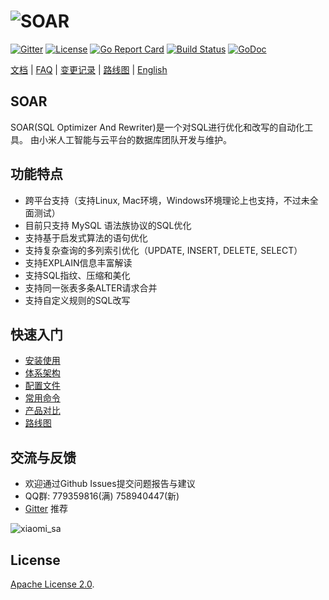 # ![SOAR](https://raw.githubusercontent.com/XiaoMi/soar/master/doc/images/logo.png)

[![Gitter](https://badges.gitter.im/Join%20Chat.svg)](https://gitter.im/xiaomi-dba/soar)
[![License](https://img.shields.io/badge/License-Apache%202.0-blue.svg)](http://github.com/huolunl/soar/blob/master/LICENSE)
[![Go Report Card](https://goreportcard.com/badge/github.com/huolunl/soar)](https://goreportcard.com/report/github.com/huolunl/soar)
[![Build Status](https://travis-ci.org/XiaoMi/soar.svg?branch=master)](https://travis-ci.org/XiaoMi/soar)
[![GoDoc](https://godoc.org/github.com/huolunl/soar?status.svg)](https://godoc.org/github.com/huolunl/soar)

[文档](http://github.com/huolunl/soar/tree/master/doc) | [FAQ](http://github.com/huolunl/soar/blob/master/doc/FAQ.md) | [变更记录](http://github.com/huolunl/soar/blob/master/CHANGES.md) | [路线图](http://github.com/huolunl/soar/blob/master/doc/roadmap.md) | [English](http://github.com/huolunl/soar/blob/master/README_EN.md)

## SOAR

SOAR(SQL Optimizer And Rewriter)是一个对SQL进行优化和改写的自动化工具。 由小米人工智能与云平台的数据库团队开发与维护。

## 功能特点

* 跨平台支持（支持Linux, Mac环境，Windows环境理论上也支持，不过未全面测试）
* 目前只支持 MySQL 语法族协议的SQL优化
* 支持基于启发式算法的语句优化
* 支持复杂查询的多列索引优化（UPDATE, INSERT, DELETE, SELECT）
* 支持EXPLAIN信息丰富解读
* 支持SQL指纹、压缩和美化
* 支持同一张表多条ALTER请求合并
* 支持自定义规则的SQL改写

## 快速入门

* [安装使用](http://github.com/huolunl/soar/blob/master/doc/install.md)
* [体系架构](http://github.com/huolunl/soar/blob/master/doc/structure.md)
* [配置文件](http://github.com/huolunl/soar/blob/master/doc/config.md)
* [常用命令](http://github.com/huolunl/soar/blob/master/doc/cheatsheet.md)
* [产品对比](http://github.com/huolunl/soar/blob/master/doc/comparison.md)
* [路线图](http://github.com/huolunl/soar/blob/master/doc/roadmap.md)

## 交流与反馈

* 欢迎通过Github Issues提交问题报告与建议
* QQ群: 779359816(满) 758940447(新)
* [Gitter](https://gitter.im/xiaomi-dba/soar) 推荐

 ![xiaomi_sa](https://raw.githubusercontent.com/XiaoMi/soar/master/doc/images/xiaomi_sa.png)

## License

[Apache License 2.0](https://github.com/huolunl/soar/blob/master/LICENSE).
